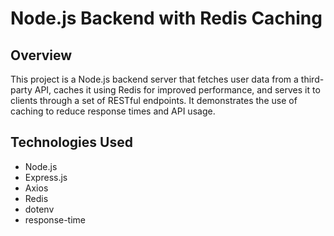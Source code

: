 # Node.js Backend with Redis Caching

## Overview

This project is a Node.js backend server that fetches user data from a third-party API, caches it using Redis for improved performance, and serves it to clients through a set of RESTful endpoints. It demonstrates the use of caching to reduce response times and API usage.

## Technologies Used

- Node.js
- Express.js
- Axios
- Redis
- dotenv
- response-time
